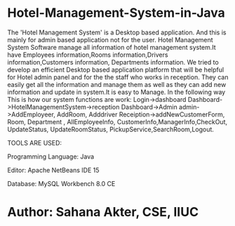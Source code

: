 # Hotel-Management-System-in-Java

The 'Hotel Management System' is a Desktop based application. And this is mainly for admin based application not for the user. Hotel Management System Software manage all information of hotel management system.It have Employees information,Rooms information,Drivers information,Customers information, Departments information. We tried to develop an efficient Desktop based application platform that will be helpful for Hotel admin panel and for the the staff who works in reception. They can easily get all the information and manage them as well as they can add new information and update in system.It is easy to Manage. In the following way This is how our system functions are work: Login->dashboard Dashboard->HotelManagementSystem->reception Dashboard->Admin admin->AddEmployeer, AddRoom, Adddriver Receiption->addNewCustomerForm, Room, Department , AllEmployeeInfo, CustomerInfo,ManagerInfo,CheckOut, UpdateStatus, UpdateRoomStatus, PickupService,SearchRoom,Logout.

TOOLS ARE USED:

Programming Language: Java

Editor: Apache NetBeans IDE 15

Database: MySQL Workbench 8.0 CE

# Author: Sahana Akter, CSE, IIUC
